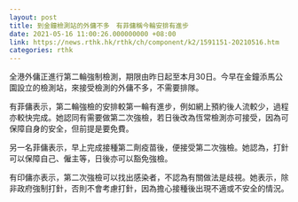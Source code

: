 ```yaml
---
layout: post
title: 到金鐘檢測站的外傭不多　有菲傭稱今輪安排有進步
date: 2021-05-16 11:00:26.000000000 +08:00
link: https://news.rthk.hk/rthk/ch/component/k2/1591151-20210516.htm
categories: rthk
---
```


全港外傭正進行第二輪強制檢測，期限由昨日起至本月30日。今早在金鐘添馬公園設立的檢測站，來接受檢測的外傭不多，不需要排隊。

有菲傭表示，第二輪強檢的安排較第一輪有進步，例如網上預約後人流較少，過程亦較快完成。她認同有需要做第二次強檢，若日後改為恆常檢測亦可接受，因為可保障自身的安全，但前提是要免費。

另一名菲傭表示，早上完成接種第二劑疫苗後，便接受第二次強檢。她認為，打針可以保障自己、僱主等，日後亦可以豁免強檢。

有印傭亦表示，第二次強檢可以找出感染者，不認為有關做法是歧視。她表示，除非政府強制打針，否則不會考慮打針，因為擔心接種後出現不適或不安全的情況。
